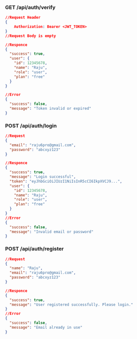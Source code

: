 
### **GET /api/auth/verify**

```json
//Request Header
{
	Authorization: Bearer <JWT_TOKEN>
}
//Request Body is empty
```

```json
//Responce
{
  "success": true,
  "user": {
    "id": 12345678,
    "name": "Raju",
    "role": "user",
    "plan": "free"
  }
}

//Error
{
  "success": false,
  "message": "Token invalid or expired"
}
```



### **POST /api/auth/login**

```json
//Request
{
  "email": "raju6pro@gmail.com",
  "password": "abcxyz123"
}
```

```json
//Responce
{
  "success": true,
  "message": "Login successful",
  "token": "eyJhbGciOiJIUzI1NiIsInR5cCI6IkpXVCJ9...",
  "user": {
    "id": 12345678,
    "name": "Raju",
    "role": "user",
    "plan": "free"
  }
}
//Error
{
  "success": false,
  "message": "Invalid email or password"
}
```


### **POST /api/auth/register**

```json
//Request
{
  "name": "Raju",
  "email": "raju6pro@gmail.com",
  "password": "abcxyz123"
}
```

```json
//Responce
{
  "success": true,
  "message": "User registered successfully. Please login."
}
//Error
{
  "success": false,
  "message": "Email already in use"
}
```
